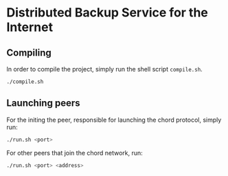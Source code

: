# Distributed Backup Service for the Internet

## Compiling

In order to compile the project, simply run the shell script `compile.sh`.

```bash
./compile.sh
```

## Launching peers

For the initing the peer, responsible for launching the chord protocol, simply run:

```bash
./run.sh <port>
```

For other peers that join the chord network, run:

```bash
./run.sh <port> <address>
```